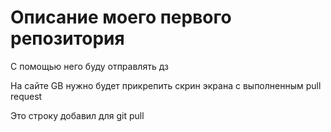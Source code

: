 # Описание моего первого репозитория

С помощью него буду отправлять дз

На сайте GB нужно будет прикрепить скрин экрана с выполненным pull request

Это строку добавил для git pull
